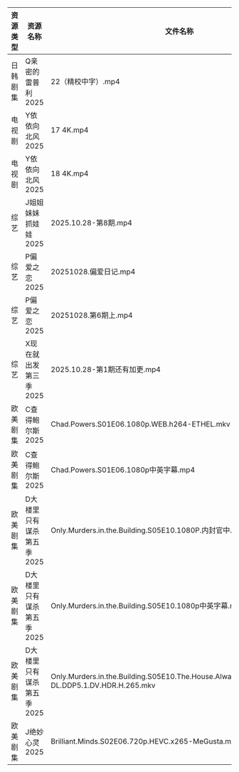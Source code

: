 | 资源类型 | 资源名称            | 文件名称                                                                                           | 分享链接                                 | 更新时间                |
| ---- | --------------- | ---------------------------------------------------------------------------------------------- | ------------------------------------ | ------------------- |
| 日韩剧集 | Q亲密的雷普利2025     | 22（精校中字）.mp4                                                                                   | https://pan.quark.cn/s/8cb9fd7634af  | 2025-10-28 12:22:33 |
| 电视剧  | Y依依向北风2025      | 17 4K.mp4                                                                                      | https://www.alipan.com/s/D5ifn8EewgV | 2025-10-28 12:04:12 |
| 电视剧  | Y依依向北风2025      | 18 4K.mp4                                                                                      | https://www.alipan.com/s/D5ifn8EewgV | 2025-10-28 12:04:12 |
| 综艺   | J姐姐妹妹抓娃娃2025    | 2025.10.28-第8期.mp4                                                                             | https://pan.quark.cn/s/1f1c2cfb3ccb  | 2025-10-28 12:28:22 |
| 综艺   | P偏爱之恋2025       | 20251028.偏爱日记.mp4                                                                              | https://pan.quark.cn/s/2023e0def11e  | 2025-10-28 10:29:22 |
| 综艺   | P偏爱之恋2025       | 20251028.第6期上.mp4                                                                              | https://pan.quark.cn/s/2023e0def11e  | 2025-10-28 10:29:26 |
| 综艺   | X现在就出发第三季2025   | 2025.10.28-第1期还有加更.mp4                                                                         | https://pan.quark.cn/s/857fd8309a69  | 2025-10-28 12:31:23 |
| 欧美剧集 | C查得鲍尔斯2025      | Chad.Powers.S01E06.1080p.WEB.h264-ETHEL.mkv                                                    | https://pan.quark.cn/s/525cb8513b0e  | 2025-10-28 16:18:55 |
| 欧美剧集 | C查得鲍尔斯2025      | Chad.Powers.S01E06.1080p中英字幕.mp4                                                               | https://pan.quark.cn/s/525cb8513b0e  | 2025-10-28 16:18:52 |
| 欧美剧集 | D大楼里只有谋杀第五季2025 | Only.Murders.in.the.Building.S05E10.1080P.内封官中.mkv                                             | https://pan.quark.cn/s/b69edc4a08ba  | 2025-10-28 16:19:10 |
| 欧美剧集 | D大楼里只有谋杀第五季2025 | Only.Murders.in.the.Building.S05E10.1080p中英字幕.mp4                                              | https://pan.quark.cn/s/b69edc4a08ba  | 2025-10-28 16:19:14 |
| 欧美剧集 | D大楼里只有谋杀第五季2025 | Only.Murders.in.the.Building.S05E10.The.House.Always.2160p.DSNP.WEB-DL.DDP5.1.DV.HDR.H.265.mkv | https://pan.quark.cn/s/b69edc4a08ba  | 2025-10-28 16:19:06 |
| 欧美剧集 | J绝妙心灵2025       | Brilliant.Minds.S02E06.720p.HEVC.x265-MeGusta.mkv                                              | https://pan.quark.cn/s/f6fca909cc0f  | 2025-10-28 16:21:12 |
